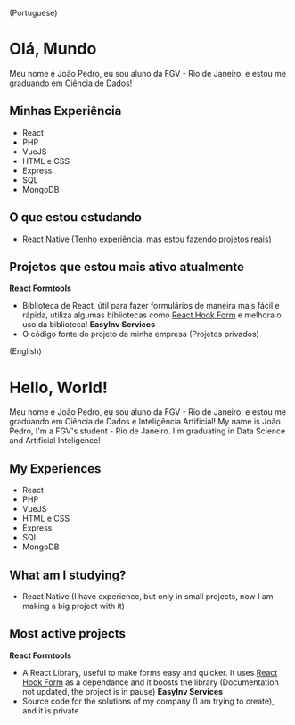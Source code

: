 (Portuguese)
# Olá, Mundo
Meu nome é João Pedro, eu sou aluno da FGV - Rio de Janeiro, e estou me graduando em Ciência de Dados!

## Minhas Experiência
- React
- PHP
- VueJS
- HTML e CSS
- Express
- SQL
- MongoDB

## O que estou estudando
- React Native (Tenho experiência, mas estou fazendo projetos reais)

## Projetos que estou mais ativo atualmente
**React Formtools**
- Biblioteca de React, útil para fazer formulários de maneira mais fácil e rápida, utiliza algumas bibliotecas como [React Hook Form](https://react-hook-form.com) e melhora o uso da biblioteca!
**EasyInv Services**
- O código fonte do projeto da minha empresa (Projetos privados)

(English)
# Hello, World!
Meu nome é João Pedro, eu sou aluno da FGV - Rio de Janeiro, e estou me graduando em Ciência de Dados e Inteligência Artificial!
My name is João Pedro, I'm a FGV's student - Rio de Janeiro. I'm graduating in Data Science and Artificial Inteligence!

## My Experiences
- React
- PHP
- VueJS
- HTML e CSS
- Express
- SQL
- MongoDB

## What am I studying?
- React Native (I have experience, but only in small projects, now I am making a big project with it)

## Most active projects
**React Formtools**
- A React Library, useful to make forms easy and quicker. It uses [React Hook Form](https://react-hook-form.com) as a dependance and it boosts the library (Documentation not updated, the project is in pause)
**EasyInv Services**
- Source code for the solutions of my company (I am trying to create), and it is private
